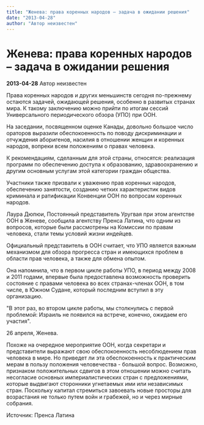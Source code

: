 ```yaml
---
title: "Женева: права коренных народов – задача в ожидании решения"
date: "2013-04-28"
author: "Автор неизвестен"
---
```


# Женева: права коренных народов – задача в ожидании решения

**2013-04-28** Автор неизвестен

Права коренных народов и других меньшинств сегодня по-прежнему остаются задачей, ожидающей решения, особенно в развитых странах мира. К такому заключению можно прийти по итогам сессий Универсального периодического обзора (УПО) при ООН.

На заседании, посвященном оценке Канады, довольно большое число ораторов выразили обеспокоенность по поводу дискриминации и отчуждения аборигенов, насилия в отношении женщин и коренных народов, вопреки всем положениям о правах человека.

К рекомендациям, сделанным для этой страны, относятся: реализация программ по обеспечению доступа к образованию, здравоохранению и другим основным услугам этой категории граждан общества.

Участники также призвали к уважению прав коренных народов, обеспечению занятости, созданию четких характеристик видов криминала и ратификации Конвенции ООН по вопросам коренных народов.

Лаура Дюпюи, Постоянный представитель Уругвая при этом агентстве ООН в Женеве, сообщила агентству Пренса Латина, что одним из вопросов, которые были рассмотрены на Комиссии по правам человека, стали темы условий жизни индейцев.

Официальный представитель в ООН считает, что УПО является важным механизмом для обзора прогресса стран и имеющихся проблем в области прав человека, а также для обмена опытом.

Она напомнила, что в первом цикле работы УПО, в период между 2008 и 2011 годами, впервые была предоставлена возможность проверить состояние с правами человека во всех странах-членах ООН, в том числе, в Южном Судане, который последним вступил в эту организацию.

"В этот раз, во втором цикле работы, мы столкнулись с первой проблемой: Израиль не появился на встрече, конечно, ожидаем его участия".

26 апреля, Женева.

Похоже на очередное мероприятие ООН, когда секретари и представители выражают свою обеспокоенность несоблюдением прав человека в мире. Но приведет ли эта обеспокоенность к практическим мерам в пользу положения человечества - большой вопрос. Возможно, признаком положительных сдвигов в этом отношении можно считать несогласие основных империалистических стран с предложениями, которые выдвигают сторонники угнетаемых ими или независимых стран. Поскольку капитал стремиться завоевать новые просторы для возрастания не только путем войн и грабежей, но и через мирные собрания.

Источник: Пренса Латина